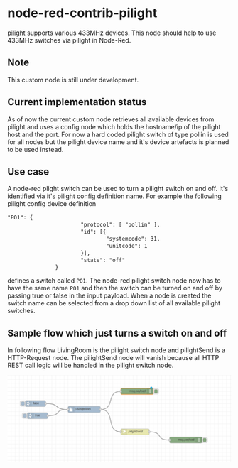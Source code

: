 # node-red-contrib-pilight

[pilight](https://www.pilight.org/) supports various 433MHz devices. This node should help to use 433MHz switches via pilight in Node-Red.

## Note
This custom node is still under development.

## Current implementation status

As of now the current custom node retrieves all available devices from pilight and uses a config node which holds the hostname/ip of the pilight host and the port.
For now a hard coded pilight switch of type pollin is used for all nodes but the pilight device name and it's device artefacts is planned to be used instead.

## Use case

A node-red plight switch can be used to turn a pilight switch on and off. It's identified via it's pilight config definition name. For example the following pilight config device definition

```
"PO1": {
                       "protocol": [ "pollin" ],
                       "id": [{
                               "systemcode": 31,
                               "unitcode": 1
                       }],
                       "state": "off"
               }
```

defines a switch called `PO1`. The node-red pilight switch node now has to have the same name `PO1` and then the switch can be turned on and off by passing true or false in the input payload. When a node is created the switch name can be selected from a drop down list of all available pilight switches. 

## Sample flow which just turns a switch on and off

In following flow LivingRoom is the pilight switch node and pilightSend is a HTTP-Request node. The pilightSend node will vanish because all HTTP REST call logic will be handled in the pilight switch node.

![Alt text](pics/pilight_customnode_flow.png?raw=true "Title")
